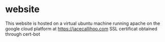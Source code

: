 # website

This website is hosted on a virtual ubuntu machine running apache on the google cloud platform at https://jacecallihoo.com
SSL certificat obtained through cert-bot
